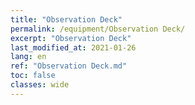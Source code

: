 ```yaml
---
title: "Observation Deck"
permalink: /equipment/Observation Deck/
excerpt: "Observation Deck"
last_modified_at: 2021-01-26
lang: en
ref: "Observation Deck.md"
toc: false
classes: wide
---
```


